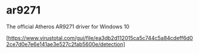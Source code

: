 # ar9271
The official Atheros AR9271 driver for Windows 10 

[https://www.virustotal.com/gui/file/ea3db2d112015ca5c744c5a84cdeff6d02ce7d0e7e6e141ae3e527c2fab5600e/detection]